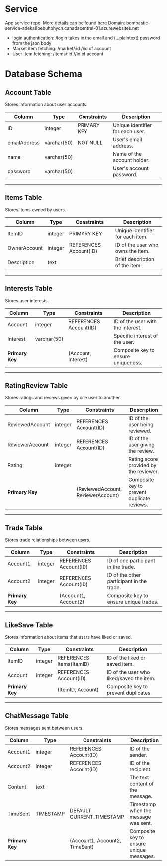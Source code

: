 # Service
App service repo. More details can be found [here](https://github.com/calvin-cs262-fall2024-teamB/Project)
Domain: bombastic-service-adeka8bebuhphycn.canadacentral-01.azurewebsites.net

- login authentication: /login              takes in the email and (...plaintext) password from the json body 
- Market item fetching: /market/:id         //id of account
- User Item fetching: /items/:id            //id of account

# Database Schema

## Account Table
Stores information about user accounts.

| Column         | Type         | Constraints               | Description                      |
|----------------|--------------|---------------------------|----------------------------------|
| ID             | integer      | PRIMARY KEY               | Unique identifier for each user. |
| emailAddress   | varchar(50)  | NOT NULL                  | User's email address.            |
| name           | varchar(50)  |                           | Name of the account holder.      |
| password       | varchar(50)  |                           | User's account password.         |

---

## Items Table
Stores items owned by users.

| Column         | Type         | Constraints               | Description                             |
|----------------|--------------|---------------------------|-----------------------------------------|
| ItemID         | integer      | PRIMARY KEY               | Unique identifier for each item.        |
| OwnerAccount   | integer      | REFERENCES Account(ID)    | ID of the user who owns the item.       |
| Description    | text         |                           | Brief description of the item.          |

---

## Interests Table
Stores user interests.

| Column         | Type         | Constraints               | Description                             |
|----------------|--------------|---------------------------|-----------------------------------------|
| Account        | integer      | REFERENCES Account(ID)    | ID of the user with the interest.       |
| Interest       | varchar(50)  |                           | Specific interest of the user.          |
| **Primary Key**|              | (Account, Interest)       | Composite key to ensure uniqueness.     |

---

## RatingReview Table
Stores ratings and reviews given by one user to another.

| Column            | Type       | Constraints               | Description                             |
|-------------------|------------|---------------------------|-----------------------------------------|
| ReviewedAccount   | integer    | REFERENCES Account(ID)    | ID of the user being reviewed.          |
| ReviewerAccount   | integer    | REFERENCES Account(ID)    | ID of the user giving the review.       |
| Rating            | integer    |                           | Rating score provided by the reviewer.  |
| **Primary Key**   |            | (ReviewedAccount, ReviewerAccount) | Composite key to prevent duplicate reviews. |

---

## Trade Table
Stores trade relationships between users.

| Column         | Type         | Constraints               | Description                             |
|----------------|--------------|---------------------------|-----------------------------------------|
| Account1       | integer      | REFERENCES Account(ID)    | ID of one participant in the trade.     |
| Account2       | integer      | REFERENCES Account(ID)    | ID of the other participant in the trade.|
| **Primary Key**|              | (Account1, Account2)      | Composite key to ensure unique trades.  |

---

## LikeSave Table
Stores information about items that users have liked or saved.

| Column         | Type         | Constraints               | Description                             |
|----------------|--------------|---------------------------|-----------------------------------------|
| ItemID         | integer      | REFERENCES Items(ItemID)  | ID of the liked or saved item.          |
| Account        | integer      | REFERENCES Account(ID)    | ID of the user who liked/saved the item.|
| **Primary Key**|              | (ItemID, Account)         | Composite key to prevent duplicates.    |

---

## ChatMessage Table
Stores messages sent between users.

| Column         | Type         | Constraints               | Description                             |
|----------------|--------------|---------------------------|-----------------------------------------|
| Account1       | integer      | REFERENCES Account(ID)    | ID of the sender.                       |
| Account2       | integer      | REFERENCES Account(ID)    | ID of the recipient.                    |
| Content        | text         |                           | The text content of the message.        |
| TimeSent       | TIMESTAMP    | DEFAULT CURRENT_TIMESTAMP | Timestamp when the message was sent.    |
| **Primary Key**|              | (Account1, Account2, TimeSent) | Composite key to ensure unique messages. |
